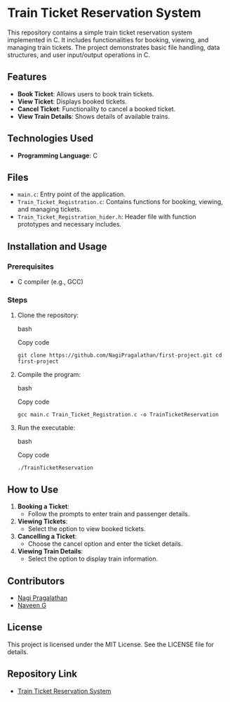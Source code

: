 # Train Ticket Reservation System

This repository contains a simple train ticket reservation system implemented in C. It includes functionalities for booking, viewing, and managing train tickets. The project demonstrates basic file handling, data structures, and user input/output operations in C.

## Features

- **Book Ticket**: Allows users to book train tickets.
- **View Ticket**: Displays booked tickets.
- **Cancel Ticket**: Functionality to cancel a booked ticket.
- **View Train Details**: Shows details of available trains.

## Technologies Used

- **Programming Language**: C

## Files

- `main.c`: Entry point of the application.
- `Train_Ticket_Registration.c`: Contains functions for booking, viewing, and managing tickets.
- `Train_Ticket_Registration_hider.h`: Header file with function prototypes and necessary includes.

## Installation and Usage

### Prerequisites

- C compiler (e.g., GCC)

### Steps

1. Clone the repository:
    
    bash
    
    Copy code
    
    `git clone https://github.com/NagiPragalathan/first-project.git
    cd first-project` 
    
2. Compile the program:
    
    bash
    
    Copy code
    
    `gcc main.c Train_Ticket_Registration.c -o TrainTicketReservation` 
    
3. Run the executable:
    
    bash
    
    Copy code
    
    `./TrainTicketReservation` 
    

## How to Use

1. **Booking a Ticket**:
    - Follow the prompts to enter train and passenger details.
2. **Viewing Tickets**:
    - Select the option to view booked tickets.
3. **Cancelling a Ticket**:
    - Choose the cancel option and enter the ticket details.
4. **Viewing Train Details**:
    - Select the option to display train information.

## Contributors

- [Nagi Pragalathan](https://github.com/NagiPragalathan)
- [Naveen G](https://github.com/naveeng2402)

## License

This project is licensed under the MIT License. See the LICENSE file for details.

## Repository Link

- [Train Ticket Reservation System](https://github.com/NagiPragalathan/first-project)
